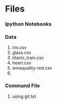 # Files

### Ipython Notebooks

### Data
1. iris.csv
2. glass.csv
3. titanic_train.csv
4. heart.csv
5. winequality-red.csv
6. 

### Command File
1. using git.txt
